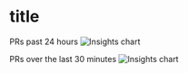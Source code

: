 # title

PRs past 24 hours
![Insights chart](https://insights-tag.herokuapp.com/prActivity.png?repo=levindixon/insights-tag-example&groupBy=day&period=4)


PRs over the last 30 minutes
![Insights chart](https://insights-tag.herokuapp.com/prActivity.png?repo=levindixon/insights-tag-example&groupBy=minute&period=30)
